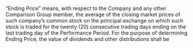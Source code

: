 “Ending Price” means, with respect to the Company and any other Comparison Group
member, the average of the closing market prices of such company’s common stock on
the  principal  exchange  on  which  such  stock  is  traded  for  the  twenty  (20)  consecutive
trading days ending on the last trading day of the Performance Period. For the purpose of
determining  Ending  Price,  the  value  of  dividends  and  other  distributions  shall  be